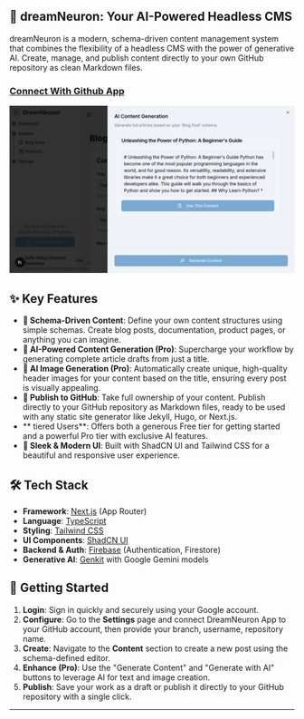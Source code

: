 ## 🚀 dreamNeuron: Your AI-Powered Headless CMS

dreamNeuron is a modern, schema-driven content management system that combines the flexibility of a headless CMS with the power of generative AI. Create, manage, and publish content directly to your own GitHub repository as clean Markdown files.

### [Connect With Github App](https://github.com/apps/dreamneuron-studio)

![dreamNeuron Dashboard](/localhost.png)

## ✨ Key Features

*   **📝 Schema-Driven Content**: Define your own content structures using simple schemas. Create blog posts, documentation, product pages, or anything you can imagine.
*   **🤖 AI-Powered Content Generation (Pro)**: Supercharge your workflow by generating complete article drafts from just a title.
*   **🎨 AI Image Generation (Pro)**: Automatically create unique, high-quality header images for your content based on the title, ensuring every post is visually appealing.
*   **🐙 Publish to GitHub**: Take full ownership of your content. Publish directly to your GitHub repository as Markdown files, ready to be used with any static site generator like Jekyll, Hugo, or Next.js.
*   ** tiered Users**: Offers both a generous Free tier for getting started and a powerful Pro tier with exclusive AI features.
*   **💅 Sleek & Modern UI**: Built with ShadCN UI and Tailwind CSS for a beautiful and responsive user experience.

## 🛠️ Tech Stack

*   **Framework**: [Next.js](https://nextjs.org/) (App Router)
*   **Language**: [TypeScript](https://www.typescriptlang.org/)
*   **Styling**: [Tailwind CSS](https://tailwindcss.com/)
*   **UI Components**: [ShadCN UI](https://ui.shadcn.com/)
*   **Backend & Auth**: [Firebase](https://firebase.google.com/) (Authentication, Firestore)
*   **Generative AI**: [Genkit](https://firebase.google.com/docs/genkit) with Google Gemini models

## 🚀 Getting Started

1.  **Login**: Sign in quickly and securely using your Google account.
2.  **Configure**: Go to the **Settings** page and connect DreamNeuron App to your GitHub account, then provide your branch, username, repository name.
3.  **Create**: Navigate to the **Content** section to create a new post using the schema-defined editor.
4.  **Enhance (Pro)**: Use the "Generate Content" and "Generate with AI" buttons to leverage AI for text and image creation.
5.  **Publish**: Save your work as a draft or publish it directly to your GitHub repository with a single click.

---
